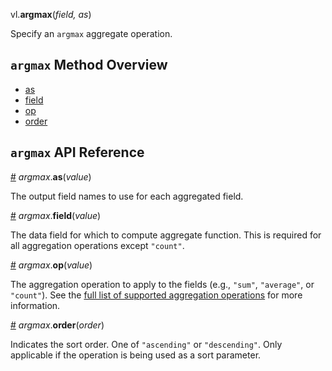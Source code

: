vl.<b>argmax</b>(<em>field, as</em>)

Specify an <code>argmax</code> aggregate operation.

## <code>argmax</code> Method Overview

* <a href="#as">as</a>
* <a href="#field">field</a>
* <a href="#op">op</a>
* <a href="#order">order</a>

## <code>argmax</code> API Reference

<a id="as" href="#as">#</a>
<em>argmax</em>.<b>as</b>(<em>value</em>)

The output field names to use for each aggregated field.

<a id="field" href="#field">#</a>
<em>argmax</em>.<b>field</b>(<em>value</em>)

The data field for which to compute aggregate function. This is required for all aggregation operations except `"count"`.

<a id="op" href="#op">#</a>
<em>argmax</em>.<b>op</b>(<em>value</em>)

The aggregation operation to apply to the fields (e.g., `"sum"`, `"average"`, or `"count"`). See the [full list of supported aggregation operations](https://vega.github.io/vega-lite/docs/aggregate.html#ops) for more information.

<a id="order" href="#order">#</a>
<em>argmax</em>.<b>order</b>(<em>order</em>)

Indicates the sort order. One of `"ascending"` or `"descending"`. Only applicable if the operation is being used as a sort parameter.

